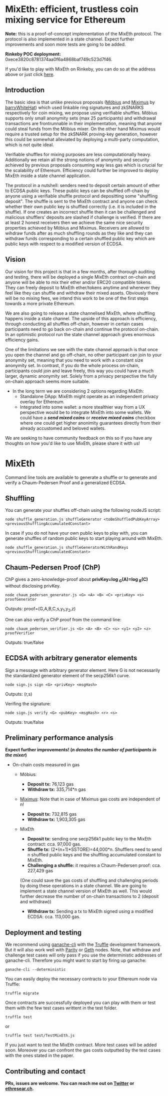 # MixEth: efficient, trustless coin mixing service for Ethereum

**Note:** this is a proof-of-concept implementation of the MixEth protocol. The protocol is also implemented in a state channel. Expect further improvements and soon more tests are going to be added. 

**Rinkeby POC deployment:** 0xece3820c8781374aa0f6a4868baf749c523d7f46.


If you'd like to play with MixEth on Rinkeby, you can do so at the address above or just click [here](https://rinkeby.etherscan.io/address/0xece3820c8781374aa0f6a4868baf749c523d7f46).

## Introduction
The basic idea is that unlike previous proposals ([Möbius](https://eprint.iacr.org/2017/881.pdf) and [Miximus](https://github.com/barryWhiteHat/miximus) by [barryWhiteHat](https://github.com/barryWhiteHat)) which used linkable ring signatures and zkSNARKS respectively for coin mixing, we propose using verifiable shuffles. Möbius supports only small anonymity sets (max 25 participants) and withdrawal transactions are frontrunnable in their implementation, meaning that anyone could steal funds from the Möbius mixer. On the other hand Miximus would require a trusted setup for the zkSNARK proving-key generation, however this could be somewhat alleviated by deploying a multi-party computation, which is not quite ideal.

Verifiable shuffles for mixing purposes are less computationally heavy. Additionally we retain all the strong notions of anonymity and security achieved by previous proposals consuming way less gas which is crucial for the scalability of Ethereum. Efficiency could further be improved to deploy MixEth inside a state channel application.

The protocol in a nutshell: senders need to deposit certain amount of ether to ECDSA public keys. These public keys can be shuffled off-chain by anyone using a verifiable shuffle protocol and depositting some "shuffling deposit". The shuffle is sent to the MixEth contract and anyone can check whether their own public key is shuffled correctly (i.e. it is included in the shuffle). If one creates an incorrect shuffle then it can be challenged and malicious shufflers’ deposits are slashed if challenge is verified. If there are at least 2 honest receivers then we achieve the same nice security properties achieved by Möbius and Miximus. Receivers are allowed to wihdraw funds after as much shuffling rounds as they like and they can withdraw funds corresponding to a certain shuffled public key which are public keys with respect to a modified version of ECDSA.

## Vision
Our vision for this project is that in a few months, after thorough auditing and testing, there will be deployed a single MixEth contract on-chain and anyone will be able to mix their ether and/or ERC20 compatible tokens. They can freely deposit to MixEth ether/tokens anytime and whenever they feel like they can shuffle and withdraw their mixed assets. Obviously there will be no mixing fees, we intend this work to be one of the first steps towards a more private Ethereum.

We are also going to release a state channelised MixEth, where shuffling happens inside a state channel. The upside of this approach is efficiency, through conducting all shuffles off-chain, however in certain cases participants need to go back on-chain and continue the protocol on-chain. In an optimistic protocol run the state channel approach gives enormous efficiency gains.

One of the limitations we see with the state channel approach is that once you open the channel and go off-chain, no other participant can join to your anonymity set, meaning that you need to work with a constant size anonymity set. In contrast, if you do the whole process on-chain, participants could join and leave freely, this way you could have a much larger, dynamic anonymity set. Solely from a privacy perspective the fully on-chain approach seems more suitable. 

* In the long term we are considering 2 options regarding MixEth:
    * Standalone DApp: MixEth might operate as an independent privacy overlay for Ethereum.
    * Integrated into some wallet: a more stealthier way from a UX perspective would be to integrate MixEth into some wallets. We could have a **_send mixed coins_** or **_receive mixed coins_** checkbox where one could get higher anonimity guarantees directly from their already accustomed and beloved wallets.

We are seeking to have community feedback on this so if you have any thoughts on how you'd like to use MixEth, please share it with us!

# MixEth
Command line tools are available to generate a shuffle or to generate and verify a Chaum-Pedersen Proof and a generalized ECDSA.
## Shuffling
You can generate your shuffles off-chain using the following nodeJS script:
```
node shuffle_generation.js shuffleGenerator <toBeShuffledPubKeyArray> <previousShufflingAccumulatedConstant> 
```
In case if you do not have your own public keys to play with, you can generate shuffles of random public keys to start playing around with MixEth. 
```
node shuffle_generation.js shuffleGeneratorWithRandKeys <previousShufflingAccumulatedConstant> 
```
## Chaum-Pedersen Proof (ChP)
ChP gives a zero-knowledge-proof about **privKey=log <sub>G</sub>(A)=log <sub>B</sub>(C)** without disclosing privKey.
```
node chaum_pedersen_generator.js <G> <A> <B> <C> <privKey> <s> proofGenerator
```
Outputs: proof=(G,A,B,C,s,y<sub>1</sub>,y<sub>2</sub>,z)


One can also verify a ChP proof from the command line:
```
node chaum_pedersen_verifier.js <G> <A> <B> <C> <s> <y1> <y2> <z>  proofVerifier
```
Outputs: true/false

## ECDSA with arbitrary generator elements
Sign a message with arbitrary generator element. Here G is not necessarily the standardized generator element of the secp256k1 curve.
```
node sign.js sign <G> <privKey> <msgHash>
```

Outputs: (r,s)


Verifing the signature:
```
node sign.js verify <G> <pubKey> <msgHash> <r> <s>
```
Outputs: true/false

## Preliminary performance analysis 
**Expect further improvements! (_n denotes the number of participants in the mixer_)**

* On-chain costs measured in gas
    
    * Möbius: 
        * **Deposit tx:** 76,123 gas
        * **Withdraw tx:** 335,714\*n gas


    * [Miximus](https://www.reddit.com/r/ethereum/comments/8ss53z/miximus_zksnark_based_anonymous_transactions_is/): Note that in case of Miximus gas costs are independent of n!
        * **Deposit tx:** 732,815 gas
        * **Withdraw tx:** 1,903,305 gas
    * MixEth
        * **Deposit tx:** sending one secp256k1 public key to the MixEth contract: cca. 97,000 gas. 
        * **Shuffle tx:** (2\*(n+1)\*SSTORE\)=44,000\*n. Shufflers need to send n shuffled public keys and the shuffling accumulated constant to MixEth.  
        * **Challenging a shuffle:** it requires a Chaum-Pedersen proof: cca. 227,429 gas
        
        (One could save the gas costs of shuffling and challenging periods by doing these operations in a state channel. We are going to implement a state channel version of MixEth as well. This would further decrease the number of on-chain transactions to 2 (deposit and withdraw))
        * **Withdraw tx:** Sending a tx to MixEth signed using a modified ECDSA: cca. 113,000 gas.  
        
## Deployment and testing
We recommend using [ganache-cli](https://github.com/trufflesuite/ganache-cli) with the [Truffle](https://github.com/trufflesuite/truffle) development framework. But it will also work well with [Parity](https://github.com/paritytech/parity-ethereum) or [Geth](https://github.com/ethereum/go-ethereum) nodes. Note, that withdraw and challenge test cases will only pass if you use the deterministic addresses of ganache-cli. Therefore you might want to start by firing up ganache:
```
ganache-cli --deterministic
```
You can easily deploy the necessary contracts to your Ethereum node via Truffle:
```
truffle migrate
```
Once contracts are successfully deployed you can play with them or test them with the few test cases writtent in the test folder.
```
truffle test
```
or
```
truffle test test/TestMixEth.js
```
If you just want to test the MixEth contract. More test cases will be added soon. Moreover you can confront the gas costs outputted by the test cases with the ones stated in the paper. 
 
## Contributing and contact       
**PRs, issues are welcome. You can reach me out on [Twitter](https://twitter.com/Istvan_A_Seres) or [ethresear.ch](https://ethresear.ch/u/seresistvan).**
